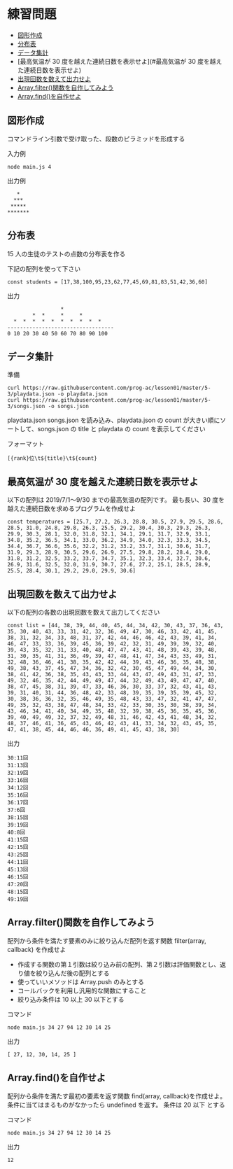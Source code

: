 # 練習問題

- [図形作成](#図形作成)
- [分布表](#分布表)
- [データ集計](#データ集計)
- [最高気温が 30 度を越えた連続日数を表示せよ](#最高気温が 30 度を越えた連続日数を表示せよ)
- [出現回数を数えて出力せよ](#出現回数を数えて出力せよ)
- [Array.filter()関数を自作してみよう](<#Array.filter()関数を自作してみよう>)
- [Array.find()を自作せよ](<#Array.find()を自作せよ>)

## 図形作成

コマンドライン引数で受け取った、段数のピラミッドを形成する

入力例

```
node main.js 4
```

出力例

```
   *
  ***
 *****
*******
```

## 分布表

15 人の生徒のテストの点数の分布表を作る

下記の配列を使って下さい

```
const students = [17,38,100,95,23,62,77,45,69,81,83,51,42,36,60]
```

出力

```
                 *
        *  *     *     *
  *  *  *  *  *  *  *  *  *  *
----------------------------------
0 10 20 30 40 50 60 70 80 90 100
```

## データ集計

準備

```
curl https://raw.githubusercontent.com/prog-ac/lesson01/master/5-3/playdata.json -o playdata.json
curl https://raw.githubusercontent.com/prog-ac/lesson01/master/5-3/songs.json -o songs.json
```

playdata.json
songs.json
を読み込み、playdata.json の count が大きい順にソートして、songs.json の title と playdata の count を表示してください

フォーマット

```
[{rank}位\t${title}\t${count}
```

## 最高気温が 30 度を越えた連続日数を表示せよ

以下の配列は 2019/7/1〜9/30 までの最高気温の配列です。 最も長い、30 度を越えた連続日数を求めるプログラムを作成せよ

```
const temperatures = [25.7, 27.2, 26.3, 28.8, 30.5, 27.9, 29.5, 28.6, 28.5, 31.0, 24.8, 29.8, 26.3, 25.5, 29.2, 30.4, 30.3, 29.3, 26.3, 29.9, 30.3, 28.1, 32.0, 31.8, 32.1, 34.1, 29.1, 31.7, 32.9, 33.1, 34.8, 35.2, 36.5, 34.1, 33.0, 36.2, 34.9, 34.0, 32.3, 33.3, 34.5, 34.4, 36.7, 36.6, 35.6, 32.2, 31.2, 33.2, 33.7, 31.1, 30.6, 31.7, 31.9, 29.3, 28.9, 30.5, 29.6, 26.9, 27.5, 29.8, 28.2, 28.4, 29.0, 31.8, 31.2, 32.5, 33.2, 33.7, 34.7, 35.1, 32.3, 33.4, 32.7, 30.6, 26.9, 31.6, 32.5, 32.0, 31.9, 30.7, 27.6, 27.2, 25.1, 28.5, 28.9, 25.5, 28.4, 30.1, 29.2, 29.0, 29.9, 30.6]
```

## 出現回数を数えて出力せよ

以下の配列の各数の出現回数を数えて出力してください

```
const list = [44, 38, 39, 44, 40, 45, 44, 34, 42, 30, 43, 37, 36, 43, 35, 30, 40, 43, 33, 31, 42, 32, 36, 49, 47, 30, 46, 33, 42, 41, 45, 38, 31, 32, 34, 33, 48, 31, 37, 42, 44, 46, 46, 42, 43, 39, 41, 34, 46, 47, 33, 33, 36, 39, 45, 36, 39, 42, 32, 31, 49, 39, 39, 32, 40, 39, 43, 35, 32, 31, 33, 40, 48, 47, 47, 43, 41, 48, 39, 43, 39, 48, 31, 30, 35, 41, 31, 36, 49, 39, 47, 48, 41, 47, 34, 43, 33, 49, 31, 32, 48, 36, 46, 41, 38, 35, 42, 42, 44, 39, 43, 46, 36, 35, 48, 38, 49, 38, 43, 37, 45, 47, 34, 36, 32, 42, 30, 45, 47, 49, 44, 34, 30, 38, 41, 42, 36, 38, 35, 43, 43, 33, 44, 43, 47, 49, 43, 31, 47, 33, 49, 32, 46, 35, 42, 44, 49, 49, 47, 44, 32, 49, 43, 49, 47, 47, 40, 38, 47, 45, 38, 31, 39, 47, 33, 46, 36, 30, 33, 37, 32, 43, 41, 43, 39, 31, 40, 31, 44, 36, 48, 42, 33, 48, 39, 35, 39, 35, 39, 45, 32, 30, 38, 36, 36, 32, 35, 46, 49, 35, 48, 43, 33, 47, 32, 41, 47, 47, 49, 35, 32, 43, 38, 47, 48, 34, 33, 42, 33, 30, 35, 30, 38, 39, 34, 43, 46, 34, 41, 40, 34, 49, 35, 48, 32, 39, 38, 45, 36, 35, 45, 36, 39, 40, 49, 49, 32, 37, 32, 49, 48, 31, 46, 42, 43, 41, 48, 34, 32, 48, 37, 46, 41, 36, 45, 43, 46, 42, 43, 41, 33, 34, 32, 43, 45, 35, 47, 41, 38, 45, 44, 46, 46, 36, 49, 41, 45, 43, 38, 30]

```

出力

```
30:11回
31:13回
32:19回
33:16回
34:12回
35:16回
36:17回
37:6回
38:15回
39:19回
40:8回
41:15回
42:15回
43:25回
44:11回
45:13回
46:15回
47:20回
48:15回
49:19回
```

## Array.filter()関数を自作してみよう

配列から条件を満たす要素のみに絞り込んだ配列を返す関数 filter(array, callback) を作成せよ

- 作成する関数の第１引数は絞り込み前の配列、第２引数は評価関数とし、返り値を絞り込んだ後の配列とする
- 使っていいメソッドは Array.push のみとする
- コールバックを利用し汎用的な関数にすること
- 絞り込み条件は 10 以上 30 以下とする

コマンド

```
node main.js 34 27 94 12 30 14 25
```

出力

```
[ 27, 12, 30, 14, 25 ]
```

## Array.find()を自作せよ

配列から条件を満たす最初の要素を返す関数 find(array, callback)を作成せよ。条件に当てはまるものがなかったら undefined を返す。
条件は 20 以下 とする

コマンド

```
node main.js 34 27 94 12 30 14 25
```

出力

```
12
```
